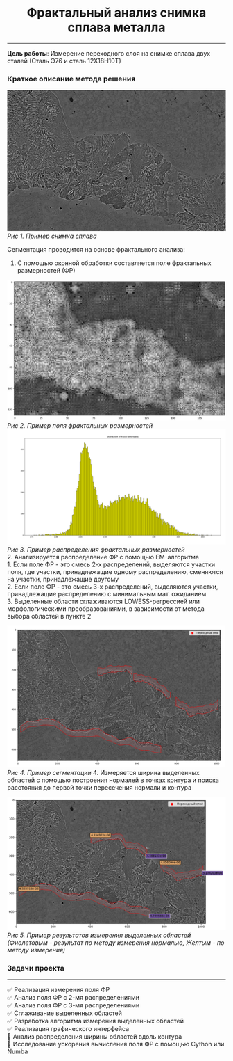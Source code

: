 <h1 align="center">Фрактальный анализ снимка сплава металла</h1>

___
<p><b>Цель работы</b>: Измерение переходного слоя на снимке сплава двух сталей (Сталь Э76 и сталь 12Х18Н10Т)</p>

### Краткое описание метода решения

![Пример снимка сплава](readme/ExampleImage.jpg)
<em>Рис 1. Пример снимка сплава</em>
<p>Cегментация проводится на основе фрактального анализа:<p>

1. С помощью оконной обработки составляется поле фрактальных размерностей (ФР)

![Пример поля ФР](readme%2FExampleField.jpg)    
<em>Рис 2. Пример поля фрактальных размерностей</em>
![Пример распределения](readme%2FExampleDistribution.png)    
<em>Рис 3. Пример распределения фрактальных размерностей</em>    
2. Анализируется распределение ФР с помощью EM-алгоритма    
    1. Если поле ФР - это смесь 2-х распределений, выделяются участки поля, где участки, принадлежащие одному распределению, сменяются на участки, принадлежащие другому     
    2. Если поле ФР - это смесь 3-х распределений, выделяются участки, принадлежащие распределению с минимальным мат. ожиданием    
3. Выделенные области сглаживаются LOWESS-регрессией или морфологическими преобразованиями, в зависимости от метода выбора областей в пункте 2    

![Пример сегментации](readme%2FExampleSegmentation.png)
<em>Рис 4. Пример сегментации</em>
4. Измеряется ширина выделенных областей с помощью построения нормалей в точках контура и поиска расстояния до первой точки пересечения нормали и контура

![Пример результатов измерения выделенных областей](readme%2FExampleMeasure.png)
<em>Рис 5. Пример результатов измерения выделенных областей (Фиолетовым - результат по методу измерения нормалью, Желтым - по методу измерения)</em>

### Задачи проекта
___
:white_check_mark: Реализация измерения поля ФР    
:white_check_mark: Анализ поля ФР с 2-мя распределениями    
:white_check_mark: Анализ поля ФР с 3-мя распределениями    
:white_check_mark: Сглаживание выделенных областей    
:white_check_mark: Разработка алгоритма измерения выделенных областей    
:white_check_mark: Реализация графического интерфейса    
:black_square_button: Анализ распределения ширины областей вдоль контура    
:black_square_button: Исследование ускорения вычисления поля ФР с помощью Cython или Numba    


